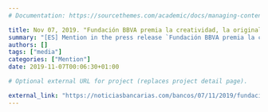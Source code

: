 ```yaml
---
# Documentation: https://sourcethemes.com/academic/docs/managing-content/

title: Nov 07, 2019. "Fundación BBVA premia la creatividad, la originalidad y la excelencia en la informática"
summary: "[ES] Mention in the press release `Fundación BBVA premia la creatividad, la originalidad y la excelencia en la informática`, published by the economic news website _noticiasbancarias.com_. Mention related to the SCIE-BBVA award"
authors: []
tags: ["media"]
categories: ["Mention"]
date: 2019-11-07T00:06:30+01:00

# Optional external URL for project (replaces project detail page).

external_link: "https://noticiasbancarias.com/bancos/07/11/2019/fundacion-bbva-premia-la-creatividad-la-originalidad-y-la-excelencia-en-la-informatica/196883.html"
---
```

